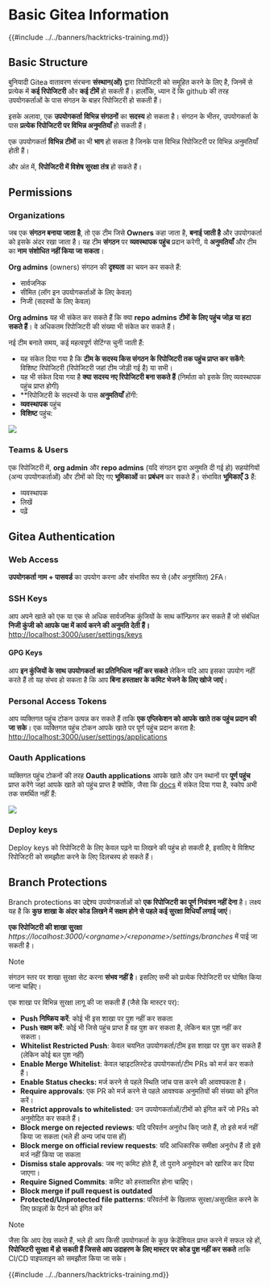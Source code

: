 # Basic Gitea Information

{{#include ../../banners/hacktricks-training.md}}

## Basic Structure

बुनियादी Gitea वातावरण संरचना **संस्थान(ओं)** द्वारा रिपोजिटरी को समूहित करने के लिए है, जिनमें से प्रत्येक में **कई रिपोजिटरी** और **कई टीमें** हो सकती हैं। हालाँकि, ध्यान दें कि github की तरह उपयोगकर्ताओं के पास संगठन के बाहर रिपोजिटरी हो सकती हैं।

इसके अलावा, एक **उपयोगकर्ता** **विभिन्न संगठनों** का **सदस्य** हो सकता है। संगठन के भीतर, उपयोगकर्ता के पास **प्रत्येक रिपोजिटरी पर विभिन्न अनुमतियाँ** हो सकती हैं।

एक उपयोगकर्ता **विभिन्न टीमों** का भी **भाग** हो सकता है जिनके पास विभिन्न रिपोजिटरी पर विभिन्न अनुमतियाँ होती हैं।

और अंत में, **रिपोजिटरी में विशेष सुरक्षा तंत्र** हो सकते हैं।

## Permissions

### Organizations

जब एक **संगठन बनाया जाता है**, तो एक टीम जिसे **Owners** कहा जाता है, **बनाई जाती है** और उपयोगकर्ता को इसके अंदर रखा जाता है। यह टीम **संगठन** पर **व्यवस्थापक पहुंच** प्रदान करेगी, ये **अनुमतियाँ** और टीम का **नाम** **संशोधित नहीं किया जा सकता**।

**Org admins** (owners) संगठन की **दृश्यता** का चयन कर सकते हैं:

- सार्वजनिक
- सीमित (लॉग इन उपयोगकर्ताओं के लिए केवल)
- निजी (सदस्यों के लिए केवल)

**Org admins** यह भी संकेत कर सकते हैं कि क्या **repo admins** **टीमों के लिए पहुंच जोड़ या हटा सकते हैं**। वे अधिकतम रिपोजिटरी की संख्या भी संकेत कर सकते हैं।

नई टीम बनाते समय, कई महत्वपूर्ण सेटिंग्स चुनी जाती हैं:

- यह संकेत दिया गया है कि **टीम के सदस्य किस संगठन के रिपोजिटरी तक पहुंच प्राप्त कर सकेंगे**: विशिष्ट रिपोजिटरी (रिपोजिटरी जहां टीम जोड़ी गई है) या सभी।
- यह भी संकेत दिया गया है **क्या सदस्य नए रिपोजिटरी बना सकते हैं** (निर्माता को इसके लिए व्यवस्थापक पहुंच प्राप्त होगी)
- **रिपोजिटरी के सदस्यों के पास **अनुमतियाँ** होंगी:
- **व्यवस्थापक** पहुंच
- **विशिष्ट** पहुंच:

![](<../../images/image (118).png>)

### Teams & Users

एक रिपोजिटरी में, **org admin** और **repo admins** (यदि संगठन द्वारा अनुमति दी गई हो) सहयोगियों (अन्य उपयोगकर्ताओं) और टीमों को दिए गए **भूमिकाओं** का **प्रबंधन** कर सकते हैं। संभावित **भूमिकाएँ** **3** हैं:

- व्यवस्थापक
- लिखें
- पढ़ें

## Gitea Authentication

### Web Access

**उपयोगकर्ता नाम + पासवर्ड** का उपयोग करना और संभावित रूप से (और अनुशंसित) 2FA।

### **SSH Keys**

आप अपने खाते को एक या एक से अधिक सार्वजनिक कुंजियों के साथ कॉन्फ़िगर कर सकते हैं जो संबंधित **निजी कुंजी को आपके पक्ष में कार्य करने की अनुमति देती हैं।** [http://localhost:3000/user/settings/keys](http://localhost:3000/user/settings/keys)

#### **GPG Keys**

आप **इन कुंजियों के साथ उपयोगकर्ता का प्रतिनिधित्व नहीं कर सकते** लेकिन यदि आप इसका उपयोग नहीं करते हैं तो यह संभव हो सकता है कि आप **बिना हस्ताक्षर के कमिट भेजने के लिए खोजे जाएं**।

### **Personal Access Tokens**

आप व्यक्तिगत पहुंच टोकन उत्पन्न कर सकते हैं ताकि **एक एप्लिकेशन को आपके खाते तक पहुंच प्रदान की जा सके**। एक व्यक्तिगत पहुंच टोकन आपके खाते पर पूर्ण पहुंच प्रदान करता है: [http://localhost:3000/user/settings/applications](http://localhost:3000/user/settings/applications)

### Oauth Applications

व्यक्तिगत पहुंच टोकनों की तरह **Oauth applications** आपके खाते और उन स्थानों पर **पूर्ण पहुंच** प्राप्त करेंगे जहां आपके खाते को पहुंच प्राप्त है क्योंकि, जैसा कि [docs](https://docs.gitea.io/en-us/oauth2-provider/#scopes) में संकेत दिया गया है, स्कोप अभी तक समर्थित नहीं हैं:

![](<../../images/image (194).png>)

### Deploy keys

Deploy keys को रिपोजिटरी के लिए केवल पढ़ने या लिखने की पहुंच हो सकती है, इसलिए वे विशिष्ट रिपोजिटरी को समझौता करने के लिए दिलचस्प हो सकते हैं।

## Branch Protections

Branch protections का उद्देश्य उपयोगकर्ताओं को **एक रिपोजिटरी का पूर्ण नियंत्रण नहीं देना** है। लक्ष्य यह है कि **कुछ शाखा के अंदर कोड लिखने में सक्षम होने से पहले कई सुरक्षा विधियाँ लगाई जाएं**।

**एक रिपोजिटरी की शाखा सुरक्षा** _https://localhost:3000/\<orgname>/\<reponame>/settings/branches_ में पाई जा सकती है।

> [!NOTE]
> संगठन स्तर पर शाखा सुरक्षा सेट करना **संभव नहीं है**। इसलिए सभी को प्रत्येक रिपोजिटरी पर घोषित किया जाना चाहिए।

एक शाखा पर विभिन्न सुरक्षा लागू की जा सकती हैं (जैसे कि मास्टर पर):

- **Push निष्क्रिय करें**: कोई भी इस शाखा पर पुश नहीं कर सकता
- **Push सक्षम करें**: कोई भी जिसे पहुंच प्राप्त है वह पुश कर सकता है, लेकिन बल पुश नहीं कर सकता।
- **Whitelist Restricted Push**: केवल चयनित उपयोगकर्ता/टीम इस शाखा पर पुश कर सकते हैं (लेकिन कोई बल पुश नहीं)
- **Enable Merge Whitelist**: केवल व्हाइटलिस्टेड उपयोगकर्ता/टीम PRs को मर्ज कर सकते हैं।
- **Enable Status checks:** मर्ज करने से पहले स्थिति जांच पास करने की आवश्यकता है।
- **Require approvals**: एक PR को मर्ज करने से पहले आवश्यक अनुमतियों की संख्या को इंगित करें।
- **Restrict approvals to whitelisted**: उन उपयोगकर्ताओं/टीमों को इंगित करें जो PRs को अनुमोदित कर सकते हैं।
- **Block merge on rejected reviews**: यदि परिवर्तन अनुरोध किए जाते हैं, तो इसे मर्ज नहीं किया जा सकता (भले ही अन्य जांच पास हों)
- **Block merge on official review requests**: यदि आधिकारिक समीक्षा अनुरोध हैं तो इसे मर्ज नहीं किया जा सकता
- **Dismiss stale approvals**: जब नए कमिट होते हैं, तो पुराने अनुमोदन को खारिज कर दिया जाएगा।
- **Require Signed Commits**: कमिट को हस्ताक्षरित होना चाहिए।
- **Block merge if pull request is outdated**
- **Protected/Unprotected file patterns**: परिवर्तनों के खिलाफ सुरक्षा/असुरक्षित करने के लिए फ़ाइलों के पैटर्न को इंगित करें

> [!NOTE]
> जैसा कि आप देख सकते हैं, भले ही आप किसी उपयोगकर्ता के कुछ क्रेडेंशियल प्राप्त करने में सफल रहे हों, **रिपोजिटरी सुरक्षा में हो सकती हैं जिससे आप उदाहरण के लिए मास्टर पर कोड पुश नहीं कर सकते** ताकि CI/CD पाइपलाइन को समझौता किया जा सके।

{{#include ../../banners/hacktricks-training.md}}
